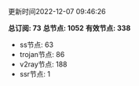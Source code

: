 更新时间2022-12-07 09:46:26

**总订阅: 73**
**总节点: 1052**
**有效节点: 338**
- ss节点: 63
- trojan节点: 86
- v2ray节点: 188
- ssr节点: 1

